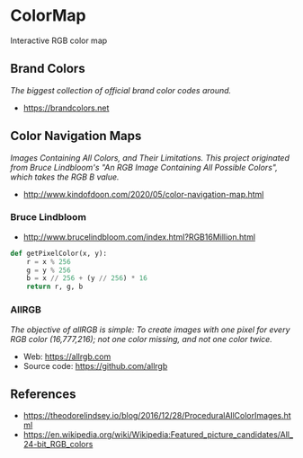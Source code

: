 # ColorMap

Interactive RGB color map

## Brand Colors

_The biggest collection of official brand color codes around._

* https://brandcolors.net

## Color Navigation Maps

_Images Containing All Colors, and Their Limitations. This project originated from Bruce Lindbloom's "An RGB Image Containing All Possible Colors", which takes the RGB B value._

* http://www.kindofdoon.com/2020/05/color-navigation-map.html

### Bruce Lindbloom

* http://www.brucelindbloom.com/index.html?RGB16Million.html

```python
def getPixelColor(x, y):
    r = x % 256
    g = y % 256
    b = x // 256 + (y // 256) * 16
    return r, g, b
```

### AllRGB

_The objective of allRGB is simple: To create images with one pixel for every RGB color (16,777,216); not one color missing, and not one color twice._

* Web: https://allrgb.com
* Source code: https://github.com/allrgb

## References

* https://theodorelindsey.io/blog/2016/12/28/ProceduralAllColorImages.html
* https://en.wikipedia.org/wiki/Wikipedia:Featured_picture_candidates/All_24-bit_RGB_colors

